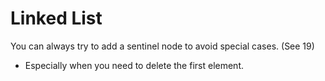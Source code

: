 # Linked List

You can always try to add a sentinel node to avoid special cases. (See 19)
- Especially when you need to delete the first element.